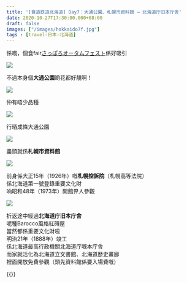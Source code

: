 ```yaml
---
title: '[食道鉄道北海道] Day7：大通公園、札幌市資料館 → 北海道庁旧本庁舎'
date: 2020-10-27T17:30:00.000+08:00
draft: false
images: ["/images/hokkaido7f.jpg"]
tags : [travel-日本-北海道]
---
```

 
係嘅，個食fair[さっぽろオータムフェスト](https://hidie.net/hokkaido7d/)係好吸引  

![](/images/hokkaido7f1.jpg)

不過本身個**大通公園**啲花都好靚啊！

![](/images/hokkaido7f2.jpg)

仲有唔少品種

![](/images/hokkaido7f3.jpg)

行晒成條大通公園  

![](/images/hokkaido7f4.jpg)

盡頭就係**札幌市資料館**

![](/images/hokkaido7f5.jpg)

前身係大正15年（1926年）嘅**札幌控訴院**（札幌高等法院）  
係北海道第一號登錄重要文化財  
响昭和48年（1973年）開館畀人參觀  

![](/images/hokkaido7f6.jpg)

折返途中經過**北海道庁旧本庁舎**  
呢種Barocco風格紅磚屋  
當然都係重要文化財啦  
明治21年（1888年）竣工    
係北海道最高行政機關北海道庁嘅本庁舎  
而家就活化為北海道立文書館、北海道歷史畫廊  
裡面開放免費參觀（頭先資料館係要入場費嘅）  
  
  
  
  
{{<hokkaido>}}
